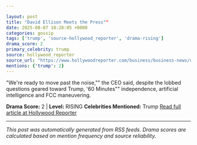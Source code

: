 ```yaml
---

layout: post
title: "David Ellison Meets the Press""
date: 2025-08-07 18:28:05 +0000
categories: gossip
tags: ['trump', 'source-hollywood_reporter', 'drama-rising']
drama_score: 2
primary_celebrity: trump
source: hollywood_reporter
source_url: "https://www.hollywoodreporter.com/business/business-news/david-ellison-paramount-skydance-1236339514/""
mentions: {'trump': 2}
---
```


"We're ready to move past the noise,"" the CEO said, despite the lobbed questions geared toward Trump, '60 Minutes"" independence, artificial intelligence and FCC maneuvering.

**Drama Score:** 2 | **Level:** RISING **Celebrities Mentioned:** Trump [Read full article at Hollywood Reporter](https://www.hollywoodreporter.com/business/business-news/david-ellison-paramount-skydance-1236339514/)

---

*This post was automatically generated from RSS feeds. Drama scores are calculated based on mention frequency and source reliability.*